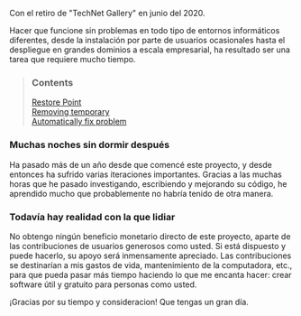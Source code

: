 


Con el retiro de "TechNet Gallery" en junio del 2020.

Hacer que funcione sin problemas en todo tipo de entornos informáticos diferentes, desde la instalación por parte de usuarios ocasionales hasta el despliegue en grandes dominios a escala empresarial, ha resultado ser una tarea que requiere mucho tiempo.


> ### Contents
> 
> [Restore Point](#restore-Point) <br />
> [Removing temporary](#removing-temporary) <br />
> [Automatically fix problem](#automatically-fix-problem)


### Muchas noches sin dormir después

Ha pasado más de un año desde que comencé este proyecto, y desde entonces ha sufrido varias iteraciones importantes. Gracias a las muchas horas que he pasado investigando, escribiendo y mejorando su código, he aprendido mucho que probablemente no habría tenido de otra manera.

### Todavía hay realidad con la que lidiar

No obtengo ningún beneficio monetario directo de este proyecto, aparte de las contribuciones de usuarios generosos como usted. Si está dispuesto y puede hacerlo, su apoyo será inmensamente apreciado. Las contribuciones se destinarían a mis gastos de vida, mantenimiento de la computadora, etc., para que pueda pasar más tiempo haciendo lo que me encanta hacer: crear software útil y gratuito para personas como usted.

¡Gracias por su tiempo y consideracion! Que tengas un gran día.
